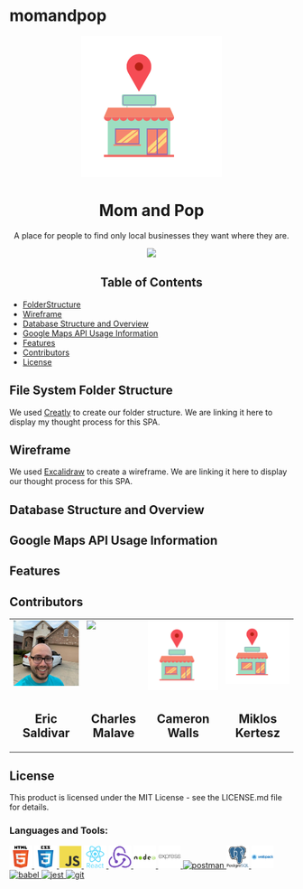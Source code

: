 # momandpop

<p align="center">
    <img src="client/MPlogo.png" width="250"/>
</p>
<h1 align ="center">Mom and Pop</h1>
<p align="center">A place for people to find only local businesses they want where they are.</p>
<p align="center">
<img id="MIT-License" src="https://img.shields.io/apm/l/atomic-design-ui.svg?" />
</p>
<h2 align="center">Table of Contents</h2>


* [FolderStructure]()
* [Wireframe]()
* [Database Structure and Overview]()
* [Google Maps API Usage Information]()
* [Features]()
* [Contributors]()
* [License]()

<h2 href="#FolderStructure"  >File System Folder Structure</h2>
<p>We used <a href="https://creately.com/" target="_blank">Creatly</a> to create our folder structure.  We are linking it here to display my thought process for this SPA.</p>


<h2 href="#Wireframe"  >Wireframe</h2>
<p>We used <a href="https://excalidraw.com/" target="_blank">Excalidraw</a> to create a wireframe.  We are linking it here to display our thought process for this SPA.</p>

<h2 href="#Database" >Database Structure and Overview</h2>
<h2 href="#GoogleAPI" >Google Maps API Usage Information</h2>
<h2 href="#Features" >Features</h2>
<h2 href="#Contributors" >Contributors</h2>

<table>
  <tr>
    <td valign="top"> <img src="eric git.jpeg" width="250"/></td>
    <td valign="top"> <img src="charlie git" width="250"/></td>
    <td valign="top"> <img src="client/MPlogo.png" width="250"/></td>
    <td valign="top"> <img src="client/MPlogo.png" width="250"/></td>
  </tr>
  <tr>
      <td valign="top"><h2 align="center">Eric Saldivar</h2></td>
      <td valign="top"><h2 align="center">Charles Malave</h2></td>
      <td valign="top"><h2 align="center">Cameron Walls</h2></td>
      <td valign="top"><h2 align="center">Miklos Kertesz </h2></td>
  </tr>
</table>
<h2 href="#License" >License</h2>

This product is licensed under the MIT License - see the LICENSE.md file for details.


<h3 align="left">Languages and Tools:</h3>
<p align="left"> 
    <a href="https://www.w3.org/html/" target="_blank"> <img src="https://raw.githubusercontent.com/devicons/devicon/master/icons/html5/html5-original-wordmark.svg" alt="html5" width="40" height="40"/> </a><a href="https://www.w3schools.com/css/" target="_blank"> <img src="https://raw.githubusercontent.com/devicons/devicon/master/icons/css3/css3-original-wordmark.svg" alt="css3" width="40" height="40"/> </a><a href="https://developer.mozilla.org/en-US/docs/Web/JavaScript" target="_blank"> <img src="https://raw.githubusercontent.com/devicons/devicon/master/icons/javascript/javascript-original.svg" alt="javascript" width="40" height="40"/> </a><a href="https://reactjs.org/" target="_blank"> <img src="https://raw.githubusercontent.com/devicons/devicon/master/icons/react/react-original-wordmark.svg" alt="react" width="40" height="40"/> </a><a href="https://redux.js.org" target="_blank"> <img src="https://raw.githubusercontent.com/devicons/devicon/master/icons/redux/redux-original.svg" alt="redux" width="40" height="40"/> </a><a href="https://nodejs.org" target="_blank"> <img src="https://raw.githubusercontent.com/devicons/devicon/master/icons/nodejs/nodejs-original-wordmark.svg" alt="nodejs" width="40" height="40"/> </a><a href="https://expressjs.com" target="_blank"><img src="https://raw.githubusercontent.com/devicons/devicon/master/icons/express/express-original-wordmark.svg" alt="express" width="40" height="40"/> </a><a href="https://postman.com" target="_blank"> <img src="https://www.vectorlogo.zone/logos/getpostman/getpostman-icon.svg" alt="postman" width="40" height="40"/> </a><a href="https://www.postgresql.org" target="_blank"> <img src="https://raw.githubusercontent.com/devicons/devicon/master/icons/postgresql/postgresql-original-wordmark.svg" alt="postgresql" width="40" height="40"/> </a><a href="https://webpack.js.org" target="_blank"> <img src="https://raw.githubusercontent.com/devicons/devicon/d00d0969292a6569d45b06d3f350f463a0107b0d/icons/webpack/webpack-original-wordmark.svg" alt="webpack" width="40" height="40"/> </a><a href="https://babeljs.io/" target="_blank"> <img src="https://www.vectorlogo.zone/logos/babeljs/babeljs-icon.svg" alt="babel" width="40" height="40"/> </a>  <a href="https://jestjs.io" target="_blank"> <img src="https://www.vectorlogo.zone/logos/jestjsio/jestjsio-icon.svg" alt="jest" width="40" height="40"/> </a> </a> <a href="https://git-scm.com/" target="_blank"> <img src="https://www.vectorlogo.zone/logos/git-scm/git-scm-icon.svg" alt="git" width="40" height="40"/> </a> 
  </p>

